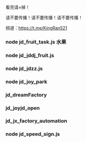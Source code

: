 看完请×掉！

请不要传播！请不要传播！请不要传播！


频道：https://t.me/KingRan521

### node jd_fruit_task.js 水果


### node jd_jddj_fruit.js
### node jd_jdzz.js 

### node jd_joy_park

### jd_dreamFactory


### jd_joyjd_open

### jd_jx_factory_automation




### node jd_speed_sign.js
